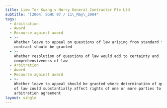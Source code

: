 ```yaml
---
title: Liew Ter Kwang v Hurry General Contractor Pte Ltd
subtitle: "[2004] SGHC 97 / 11\_May\_2004"
tags:
  - Arbitration
  - Award
  - Recourse against award
  - >-
    Whether leave to appeal on questions of law arising from standard form
    contract should be granted
  - >-
    Whether resolution of questions of law would add to certainty and
    comprehensiveness of law
  - Arbitration
  - Award
  - Recourse against award
  - >-
    Whether leave to appeal should be granted where determination of questions
    of law could substantially affect rights of one or more parties to
    arbitration agreement
layout: single
---
```


